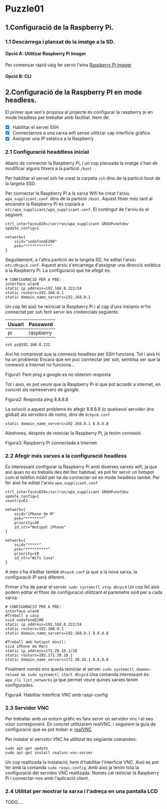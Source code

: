 # Puzzle01
## 1.Configuració de la Raspberry Pi.
### 1.1 Descàrrega i planxat de la imatge a la SD.
#### Opció A: Utilitzar Raspberry Pi Imager
Per començar ràpid vaig fer servir l'eina [Raspberry Pi Imager](https://www.raspberrypi.org/software/)
#### Opció B: CLI

## 2.Configuració de la Raspberry PI en mode headless.
El primer que sen's proposa al projecte és configurar la raspberry pi en mode headless per treballar amb facilitat.
Hem de:
- [x] Habilitar el servei SSH
- [x] Connectarnos a una xarxa wifi sense utilitzar cap interfície gràfica
- [x] Assignar una IP estàtica a la Raspberry
	
### 2.1 Configuració headdless inicial
Abans de connectar la Raspberry Pi, i un cop planxada la imatge s'han de modificar alguns fitxers a la partició `/boot`

Per habilitar el servei ssh he creat la carpeta `ssh` dins de la partició boot de la targeta SSD.

Per connectar la Raspberry Pi a la xarxa Wifi he creat l'arxiu `wpa_supplicant.conf `dins de la partició `/boot`. Aquest fitxer més tard al encendre la Raspberry Pi es copiarà a `etc/wpa_supplicant/wpa_supplicant.conf`. El contingut de l'arxiu és el següent:
```
ctrl_interface=DIR=/var/run/wpa_supplicant GROUP=netdev
update_config=1
	 
network={
	ssid="vodafoneE200"
	psk="***********"
}
```

Seguidament, a l'altra partició de la targeta SD, he editat l'arxiu `etc/dhcpcd.conf`. Aquest arxiu s'encarrega d'assignar una direcció estàtica a la Raspberry Pi. La configuració que he afegit és:
```
# CONFIGURACIO PER A PBE:
interface wlan0
static ip_address=192.168.0.222/24
static routers=192.168.0.1
static domain_name_servers=192.168.0.1      

```
Un cop fet això he reiniciat la Raspberry Pi i al cap d'uns instants m'he connectat per ssh fent servir les credencials següents:

| Usuari| Password|
| ----------- | ----------- |
| pi | raspberry |

`ssh pi@192.168.0.222`


Així he comprovat que la connexió headless per SSH funciona. Tot i això hi ha un problema: Encara que em puc connectar per ssh, semblsa ser que la connexió a Internet no funciona...

Figura1: Fent ping a google.es no obtenim resposta

Tot i això, es pot veure que la Raspberry Pi sí que pot accedir a internet, en concret als nameservers de google.

Figura2: Resposta ping 8.8.8.8

La solució a aquest problema és afegir 8.8.8.8 (o qualsevol servidor dns global) als servidors de noms, dins de `dchpcd.conf`

`static domain_name_servers=192.168.0.1 8.8.8.8`

Aleshores, després de reiniciar la Raspberry Pi, ja tenim connexió.

Figura3: Raspberry Pi connectada a Internet.


### 2.2 Afegir més xarxes a la configuració headless
És interessant configurar la Raspberry Pi amb diverses xarxes wifi, ja que així quan no es treballa des del lloc habitual, es pot fer servir un hotspot com el telèfon mòbil per tal de connectar-se en mode headless també.
Per fer això he editat l'arxiu `wpa_supplicant.conf`

```
ctrl_interface=DIR=/var/run/wpa_supplicant GROUP=netdev
update_config=1
country=ES
	 
network={
	ssid="iPhone de M"
	psk="********”
	priority=30
	id_str="Hotspot iPhone"
}

network={
	ssid="*****"
	psk="**********"
	priority=10
	id_str="Wifi Casa"
}

```
A més s’ha d’editar també `dhcpcd.conf` ja que a la nova xarxa, la configuració  IP serà diferent.

Primer s’ha de parar el servei: `sudo systemctl stop dhcpcd`
Un cop fet això podem editar el fitxer de configuració utilitzant el paràmetre ssid per a cada xarxa:
```
# CONFIGURACIO PER A PBE:
interface wlan0
#Treball a casa
ssid vodafoneE200
static ip_address=192.168.0.222/24
static routers=192.168.0.1
static domain_name_servers=192.168.0.1 8.8.8.8
 
#Treball amb hotspot mòvil:
ssid iPhone de Marc
static ip_address=172.20.10.2/28
static routers=192.172.20.10.1
static domain_name_servers=172.20.10.1 8.8.8.8
```

Finalment només ens queda reiniciar el servei: `sudo systemctl daemon-reload && sudo systemctl start dhcpcd`
Una comanda interessant és: `wpa_cli list_networks` ja que permet veure quines xarxes tenim configurades.

Figura4: Habilitar interfície VNC amb raspi-config

### 2.3 Servidor VNC
Per treballar amb un entorn gràfic es fara servir un servidor vnc i el seu visor corresponent. En concret utilitzarem realVNC, i seguirem la guía de configuració que es pot trobar a: [realVNC](https://help.realvnc.com/hc/en-us/articles/360002249917-VNC-Connect-and-Raspberry-Pi#setting-up-your-raspberry-pi-0-0)

Per instalar el servidor VNC he utilitzat les següents comandes:
```
sudo apt-get update 
sudo apt-get install realvnc-vnc-server 
````
Un cop realitzada la instalació, hem d'habilitar l'interfície VNC. Això es pot fer amb la comanda `sudo raspi-config`. Amb això ja tenim tota la configuració del servidor VNC realitzada. Només cal reiniciar la Raspberry Pi i connectar-nos amb l'aplicació client.

### 2.4 Utilitat per mostrar la xarxa i l'adreça en una pantalla LCD

TODO....
